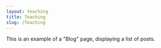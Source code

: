 ```yaml
---
layout: teaching
title: Teaching
slug: /Teaching
---
```


This is an example of a "Blog" page, displaying a list of posts.
<br />
